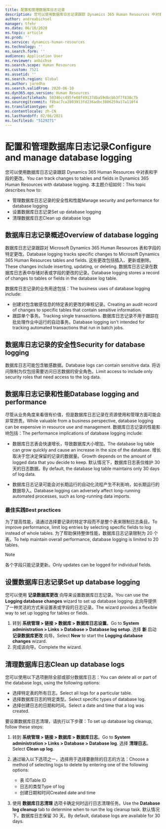 ```yaml
---
title: 配置和管理数据库日志记录
description: 您可以使用数据库日志记录跟踪 Dynamics 365 Human Resources 中对表和字段的更改。
author: andreabichsel
manager: tfehr
ms.date: 06/10/2020
ms.topic: article
ms.prod: ''
ms.service: dynamics-human-resources
ms.technology: ''
ms.search.form: ''
audience: Application User
ms.reviewer: anbichse
ms.search.scope: Human Resources
ms.custom: 7521
ms.assetid: ''
ms.search.region: Global
ms.author: jaredha
ms.search.validFrom: 2020-06-10
ms.dyn365.ops.version: Human Resources
ms.openlocfilehash: 50346cc495fe08f49137dba59dbcbb3f7f838c7b
ms.sourcegitcommit: f8bac7ca2803913fd236adbc3806259a17a110f4
ms.translationtype: HT
ms.contentlocale: zh-CN
ms.lasthandoff: 02/06/2021
ms.locfileid: "5129271"
---
```

# <a name="configure-and-manage-database-logging"></a><span data-ttu-id="6bd44-103">配置和管理数据库日志记录</span><span class="sxs-lookup"><span data-stu-id="6bd44-103">Configure and manage database logging</span></span>

<span data-ttu-id="6bd44-104">您可以使用数据库日志记录跟踪 Dynamics 365 Human Resources 中对表和字段的更改。</span><span class="sxs-lookup"><span data-stu-id="6bd44-104">You can track changes to tables and fields in Dynamics 365 Human Resources with database logging.</span></span> <span data-ttu-id="6bd44-105">本主题介绍如何：</span><span class="sxs-lookup"><span data-stu-id="6bd44-105">This topic describes how to:</span></span>

- <span data-ttu-id="6bd44-106">管理数据库日志记录的安全性和性能</span><span class="sxs-lookup"><span data-stu-id="6bd44-106">Manage security and performance for database logging</span></span>
- <span data-ttu-id="6bd44-107">设置数据库日志记录</span><span class="sxs-lookup"><span data-stu-id="6bd44-107">Set up database logging</span></span>
- <span data-ttu-id="6bd44-108">清理数据库日志</span><span class="sxs-lookup"><span data-stu-id="6bd44-108">Clean up database logs</span></span>

## <a name="overview-of-database-logging"></a><span data-ttu-id="6bd44-109">数据库日志记录概述</span><span class="sxs-lookup"><span data-stu-id="6bd44-109">Overview of database logging</span></span>

<span data-ttu-id="6bd44-110">数据库日志记录跟踪对 Microsoft Dynamics 365 Human Resources 表和字段的特定更改。</span><span class="sxs-lookup"><span data-stu-id="6bd44-110">Database logging tracks specific changes to Microsoft Dynamics 365 Human Resources tables and fields.</span></span> <span data-ttu-id="6bd44-111">这些更改包括插入、更新或删除。</span><span class="sxs-lookup"><span data-stu-id="6bd44-111">These changes include inserting, updating, or deleting.</span></span> <span data-ttu-id="6bd44-112">数据库日志记录在数据库日志表中存储对表或字段的更改的记录。</span><span class="sxs-lookup"><span data-stu-id="6bd44-112">Database logging stores a record of changes to tables or fields in the database log table.</span></span>

<span data-ttu-id="6bd44-113">数据库日志记录的业务用途包括：</span><span class="sxs-lookup"><span data-stu-id="6bd44-113">The business uses of database logging include:</span></span>

- <span data-ttu-id="6bd44-114">创建对包含敏感信息的特定表的更改的审核记录。</span><span class="sxs-lookup"><span data-stu-id="6bd44-114">Creating an audit record of changes to specific tables that contain sensitive information.</span></span>
- <span data-ttu-id="6bd44-115">跟踪单个事务。</span><span class="sxs-lookup"><span data-stu-id="6bd44-115">Tracking single transactions.</span></span> <span data-ttu-id="6bd44-116">数据库日志记录不用于跟踪在批处理作业中运行的自动事务。</span><span class="sxs-lookup"><span data-stu-id="6bd44-116">Database logging isn't intended for tracking automated transactions that run in batch jobs.</span></span>

## <a name="security-for-database-logging"></a><span data-ttu-id="6bd44-117">数据库日志记录的安全性</span><span class="sxs-lookup"><span data-stu-id="6bd44-117">Security for database logging</span></span>

<span data-ttu-id="6bd44-118">数据库日志可能包含敏感数据。</span><span class="sxs-lookup"><span data-stu-id="6bd44-118">Database logs can contain sensitive data.</span></span> <span data-ttu-id="6bd44-119">将访问限制为仅包括需要访问日志数据的安全角色。</span><span class="sxs-lookup"><span data-stu-id="6bd44-119">Limit access to include only security roles that need access to the log data.</span></span>

## <a name="database-logging-and-performance"></a><span data-ttu-id="6bd44-120">数据库日志记录和性能</span><span class="sxs-lookup"><span data-stu-id="6bd44-120">Database logging and performance</span></span>

<span data-ttu-id="6bd44-121">尽管从业务角度来看很有价值，但是数据库日志记录在资源使用和管理方面可能会非常昂贵。</span><span class="sxs-lookup"><span data-stu-id="6bd44-121">While valuable from a business perspective, database logging can be expensive in resource use and management.</span></span> <span data-ttu-id="6bd44-122">数据库日志记录的性能影响包括：</span><span class="sxs-lookup"><span data-stu-id="6bd44-122">The performance implications of database logging include:</span></span>

- <span data-ttu-id="6bd44-123">数据库日志表会快速增长，导致数据库大小增加。</span><span class="sxs-lookup"><span data-stu-id="6bd44-123">The database log table can grow quickly and cause an increase in the size of the database.</span></span> <span data-ttu-id="6bd44-124">增长取决于您决定保留的记录的数据量。</span><span class="sxs-lookup"><span data-stu-id="6bd44-124">Growth depends on the amount of logged data that you decide to keep.</span></span> <span data-ttu-id="6bd44-125">默认情况下，数据库日志表仅维护 30 天的日志数据。</span><span class="sxs-lookup"><span data-stu-id="6bd44-125">By default, the database log table maintains only 30 days of log data.</span></span> 

- <span data-ttu-id="6bd44-126">数据库日志记录可能会对长期运行的自动化流程产生不利影响，如长期运行的数据导入。</span><span class="sxs-lookup"><span data-stu-id="6bd44-126">Database logging can adversely affect long-running automated processes, such as long-running data imports.</span></span>

### <a name="best-practices"></a><span data-ttu-id="6bd44-127">最佳实践</span><span class="sxs-lookup"><span data-stu-id="6bd44-127">Best practices</span></span>

<span data-ttu-id="6bd44-128">为了提高性能，请通过选择要记录的特定字段而不是整个表来限制日志条目。</span><span class="sxs-lookup"><span data-stu-id="6bd44-128">To improve performance, limit log entries by selecting specific fields to log instead of whole tables.</span></span> <span data-ttu-id="6bd44-129">为了帮助保持整体性能，数据库日志记录限制为 20 个表。</span><span class="sxs-lookup"><span data-stu-id="6bd44-129">To help maintain overall performance, database logging is limited to 20 tables.</span></span>

> [!NOTE]
> <span data-ttu-id="6bd44-130">各个字段只能记录更新。</span><span class="sxs-lookup"><span data-stu-id="6bd44-130">Only updates can be logged for individual fields.</span></span>

## <a name="set-up-database-logging"></a><span data-ttu-id="6bd44-131">设置数据库日志记录</span><span class="sxs-lookup"><span data-stu-id="6bd44-131">Set up database logging</span></span>

<span data-ttu-id="6bd44-132">您可以使用 **记录数据库更改** 向导来设置数据库日志记录。</span><span class="sxs-lookup"><span data-stu-id="6bd44-132">You can use the **Logging database changes** wizard to set up database logging.</span></span> <span data-ttu-id="6bd44-133">此向导提供了一种灵活的方式来设置表或字段的日志记录。</span><span class="sxs-lookup"><span data-stu-id="6bd44-133">The wizard provides a flexible way to set up logging for tables or fields.</span></span>

1. <span data-ttu-id="6bd44-134">转到 **系统管理 > 链接 > 数据库 > 数据库日志设置**。</span><span class="sxs-lookup"><span data-stu-id="6bd44-134">Go to **System administration > Links > Database > Database log setup**.</span></span> <span data-ttu-id="6bd44-135">选择 **新** 启动 **记录数据库更改** 向导。</span><span class="sxs-lookup"><span data-stu-id="6bd44-135">Select **New** to start the **Logging database changes** wizard.</span></span>
2. <span data-ttu-id="6bd44-136">完成该向导。</span><span class="sxs-lookup"><span data-stu-id="6bd44-136">Complete the wizard.</span></span>

## <a name="clean-up-database-logs"></a><span data-ttu-id="6bd44-137">清理数据库日志</span><span class="sxs-lookup"><span data-stu-id="6bd44-137">Clean up database logs</span></span>

<span data-ttu-id="6bd44-138">您可以使用以下选项删除全部或部分数据库日志：</span><span class="sxs-lookup"><span data-stu-id="6bd44-138">You can delete all or part of the database logs, using the following options:</span></span>

- <span data-ttu-id="6bd44-139">选择特定表的所有日志。</span><span class="sxs-lookup"><span data-stu-id="6bd44-139">Select all logs for a particular table.</span></span>
- <span data-ttu-id="6bd44-140">选择数据库日志的特定类型。</span><span class="sxs-lookup"><span data-stu-id="6bd44-140">Select specific types of database log.</span></span>
- <span data-ttu-id="6bd44-141">选择创建日志的日期和时间。</span><span class="sxs-lookup"><span data-stu-id="6bd44-141">Select a date and time that a log was created.</span></span>

<span data-ttu-id="6bd44-142">要设置数据库日志清理，请执行以下步骤：</span><span class="sxs-lookup"><span data-stu-id="6bd44-142">To set up database log cleanup, follow these steps:</span></span> 

1. <span data-ttu-id="6bd44-143">转到 **系统管理 > 链接 > 数据库 > 数据库日志**。</span><span class="sxs-lookup"><span data-stu-id="6bd44-143">Go to **System administration > Links > Database > Database log**.</span></span> <span data-ttu-id="6bd44-144">选择 **清理日志**。</span><span class="sxs-lookup"><span data-stu-id="6bd44-144">Select **Clean up log**.</span></span>

2. <span data-ttu-id="6bd44-145">通过输入以下选项之一，选择用于选择要删除的日志的方法：</span><span class="sxs-lookup"><span data-stu-id="6bd44-145">Choose a method of selecting logs to delete by entering one of the following options:</span></span>

   - <span data-ttu-id="6bd44-146">表 ID</span><span class="sxs-lookup"><span data-stu-id="6bd44-146">Table ID</span></span>
   - <span data-ttu-id="6bd44-147">日志的类型</span><span class="sxs-lookup"><span data-stu-id="6bd44-147">Type of log</span></span>
   - <span data-ttu-id="6bd44-148">创建日期和时间</span><span class="sxs-lookup"><span data-stu-id="6bd44-148">Created date and time</span></span>

3. <span data-ttu-id="6bd44-149">使用 **数据库日志清理** 选项卡确定何时运行日志清理任务。</span><span class="sxs-lookup"><span data-stu-id="6bd44-149">Use the **Database log cleanup** tab to determine when to run the log cleanup task.</span></span> <span data-ttu-id="6bd44-150">默认情况下，数据库日志保留 30 天。</span><span class="sxs-lookup"><span data-stu-id="6bd44-150">By default, database logs are available for 30 days.</span></span>
